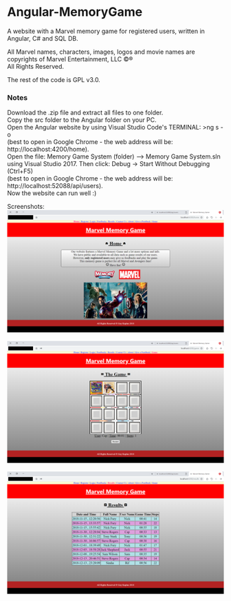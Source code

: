 # Angular-MemoryGame
A website with a Marvel memory game for registered users, written in Angular, C# and SQL DB.

All Marvel names, characters, images, logos and movie names are copyrights of Marvel Entertainment, LLC ©®<br>
All Rights Reserved.<br>

The rest of the code is GPL v3.0.<br>

### Notes
Download the .zip file and extract all files to one folder.<br>
Copy the src folder to the Angular folder on your PC.<br>
Open the Angular website by using Visual Studio Code's TERMINAL:  >ng s -o<br>
(best to open in Google Chrome - the web address will be: http://localhost:4200/home).<br>
Open the file: Memory Game System (folder) --> Memory Game System.sln<br>
using Visual Studio 2017. Then click: Debug -> Start Without Debugging (Ctrl+F5)<br>
(best to open in Google Chrome - the web address will be: http://localhost:52088/api/users).<br>
Now the website can run well :)<br>

Screenshots:
![screenshot1](/images/screenshot1.png)<br><br>
![screenshot2](/images/screenshot2.png)<br><br>
![screenshot3](/images/screenshot3.png)<br><br>
